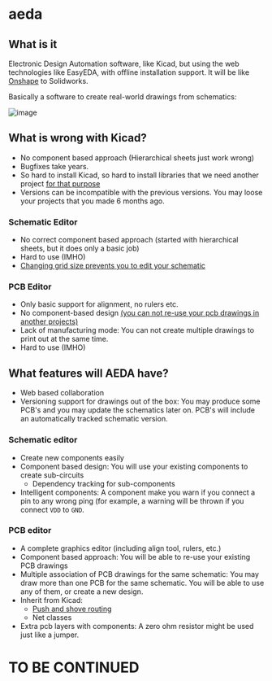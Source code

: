# aeda

## What is it 

Electronic Design Automation software, like Kicad, but using the web technologies like EasyEDA, with offline installation support. It will be like [Onshape](https://www.onshape.com/) to Solidworks.

Basically a software to create real-world drawings from schematics:

![image](https://user-images.githubusercontent.com/6639874/33883344-862bcbd6-df4c-11e7-84c9-7a077be731a9.png)


## What is wrong with Kicad?  

- No component based approach (Hierarchical sheets just work wrong)
- Bugfixes take years. 
- So hard to install Kicad, so hard to install libraries that we need another project [for that purpose](https://github.com/aktos-io/kicad-install)
- Versions can be incompatible with the previous versions. You may loose your projects that you made 6 months ago. 

### Schematic Editor 

- No correct component based approach (started with hierarchical sheets, but it does only a basic job)
- Hard to use (IMHO)
- [Changing grid size prevents you to edit your schematic](https://forum.kicad.info/t/shematic-wire-can-not-be-connected/2891)

### PCB Editor

- Only basic support for alignment, no rulers etc.
- No component-based design [(you can not re-use your pcb drawings in another projects)](https://forum.kicad.info/t/can-i-merge-2-separate-kicad-board-designs-into-new-pcb-layout/821)
- Lack of manufacturing mode: You can not create multiple drawings to print out at the same time.
- Hard to use (IMHO)


## What features will AEDA have?

- Web based collaboration
- Versioning support for drawings out of the box: You may produce some PCB's and you may update the schematics later on. PCB's will include an automatically tracked schematic version.

### Schematic editor 
  - Create new components easily 
  - Component based design: You will use your existing components to create sub-circuits
    - Dependency tracking for sub-components
  - Intelligent components: A component make you warn if you connect a pin to any wrong ping (for example, a warning will be thrown if you connect `VDD` to `GND`. 
    
### PCB editor 
  - A complete graphics editor (including align tool, rulers, etc.)
  - Component based approach: You will be able to re-use your existing PCB drawings 
  - Multiple association of PCB drawings for the same schematic: You may draw more than one PCB for the same schematic. You will be able to use any of them, or create a new design. 
  - Inherit from Kicad: 
    - [Push and shove routing](https://www.youtube.com/watch?v=kzro0Jc70xI)
    - Net classes 
  - Extra pcb layers with components: A zero ohm resistor might be used just like a jumper. 
    
    
# TO BE CONTINUED
  
